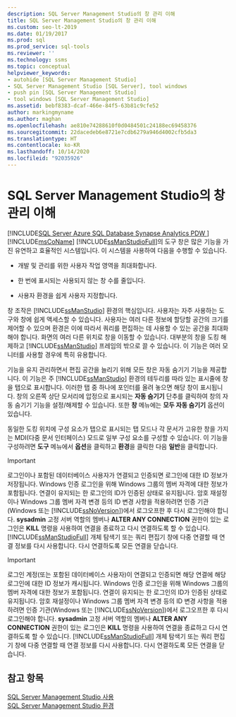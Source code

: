 ```yaml
---
description: SQL Server Management Studio의 창 관리 이해
title: SQL Server Management Studio의 창 관리 이해
ms.custom: seo-lt-2019
ms.date: 01/19/2017
ms.prod: sql
ms.prod_service: sql-tools
ms.reviewer: ''
ms.technology: ssms
ms.topic: conceptual
helpviewer_keywords:
- autohide [SQL Server Management Studio]
- SQL Server Management Studio [SQL Server], tool windows
- push pin [SQL Server Management Studio]
- tool windows [SQL Server Management Studio]
ms.assetid: bebf8383-dcaf-466e-84f5-63b81c9cfe52
author: markingmyname
ms.author: maghan
ms.openlocfilehash: ae810e74288610f0d0484501c24188ec69458376
ms.sourcegitcommit: 22dacedeb6e8721e7cdb6279a946d4002cfb5da3
ms.translationtype: HT
ms.contentlocale: ko-KR
ms.lasthandoff: 10/14/2020
ms.locfileid: "92035926"
---
```

# <a name="understand-sql-server-management-studio-windows-management"></a>SQL Server Management Studio의 창 관리 이해
[!INCLUDE[SQL Server Azure SQL Database Synapse Analytics PDW ](../includes/applies-to-version/sql-asdb-asdbmi-asa-pdw.md)]
[!INCLUDE[msCoName](../includes/msconame_md.md)] [!INCLUDE[ssManStudioFull](../includes/ssmanstudiofull-md.md)]의 도구 창은 많은 기능을 가진 유연하고 효율적인 시스템입니다. 이 시스템을 사용하여 다음을 수행할 수 있습니다.  
  
-   개발 및 관리를 위한 사용자 작업 영역을 최대화합니다.  
  
-   한 번에 표시되는 사용되지 않는 창 수를 줄입니다.  
  
-   사용자 환경을 쉽게 사용자 지정합니다.  
  
창 조작은 [!INCLUDE[ssManStudio](../includes/ssmanstudio-md.md)] 환경의 핵심입니다. 사용자는 자주 사용하는 도구와 창에 쉽게 액세스할 수 있습니다. 사용자는 여러 다른 정보에 할당할 공간의 크기를 제어할 수 있으며 환경은 이에 따라서 쿼리를 편집하는 데 사용할 수 있는 공간을 최대화해야 합니다. 화면의 여러 다른 위치로 창을 이동할 수 있습니다. 대부분의 창을 도킹 해제하고 [!INCLUDE[ssManStudio](../includes/ssmanstudio-md.md)] 프레임의 밖으로 끌 수 있습니다. 이 기능은 여러 모니터를 사용할 경우에 특히 유용합니다.  
  
기능을 유지 관리하면서 편집 공간을 늘리기 위해 모든 창은 자동 숨기기 기능을 제공합니다. 이 기능은 주 [!INCLUDE[ssManStudio](../includes/ssmanstudio-md.md)] 환경의 테두리를 따라 있는 표시줄에 창을 탭으로 표시합니다. 이러한 탭 중 하나에 포인터를 올려 놓으면 해당 창이 표시됩니다. 창의 오른쪽 상단 모서리에 압정으로 표시되는 **자동 숨기기** 단추를 클릭하여 창의 자동 숨기기 기능을 설정/해제할 수 있습니다. 또한 **창** 메뉴에는 **모두 자동 숨기기** 옵션이 있습니다.  
  
동일한 도킹 위치에 구성 요소가 탭으로 표시되는 탭 모드나 각 문서가 고유한 창을 가지는 MDI(다중 문서 인터페이스) 모드로 일부 구성 요소를 구성할 수 있습니다. 이 기능을 구성하려면 **도구** 메뉴에서 **옵션**을 클릭하고 **환경**을 클릭한 다음 **일반**을 클릭합니다.  
  
> [!IMPORTANT]  
> 로그인이나 포함된 데이터베이스 사용자가 연결되고 인증되면 로그인에 대한 ID 정보가 저장됩니다. Windows 인증 로그인을 위해 Windows 그룹의 멤버 자격에 대한 정보가 포함됩니다. 연결이 유지되는 한 로그인의 ID가 인증된 상태로 유지됩니다. 암호 재설정이나 Windows 그룹 멤버 자격 변경 등의 ID 변경 사항을 적용하려면 인증 기관(Windows 또는 [!INCLUDE[ssNoVersion](../includes/ssnoversion-md.md)])에서 로그오프한 후 다시 로그인해야 합니다. **sysadmin** 고정 서버 역할의 멤버나 **ALTER ANY CONNECTION** 권한이 있는 로그인은 **KILL** 명령을 사용하여 연결을 종료하고 다시 연결하도록 할 수 있습니다. [!INCLUDE[ssManStudioFull](../includes/ssmanstudiofull-md.md)] 개체 탐색기 또는 쿼리 편집기 창에 다중 연결할 때 연결 정보를 다시 사용합니다. 다시 연결하도록 모든 연결을 닫습니다.  
  
> [!IMPORTANT]  
> 로그인 계정(또는 포함된 데이터베이스 사용자)이 연결되고 인증되면 해당 연결에 해당 로그인에 대한 ID 정보가 캐시됩니다. Windows 인증 로그인을 위해 Windows 그룹의 멤버 자격에 대한 정보가 포함됩니다. 연결이 유지되는 한 로그인의 ID가 인증된 상태로 유지됩니다. 암호 재설정이나 Windows 그룹 멤버 자격 변경 등의 ID 변경 사항을 적용하려면 인증 기관(Windows 또는 [!INCLUDE[ssNoVersion](../includes/ssnoversion-md.md)])에서 로그오프한 후 다시 로그인해야 합니다. **sysadmin** 고정 서버 역할의 멤버나 **ALTER ANY CONNECTION** 권한이 있는 로그인은 **KILL** 명령을 사용하여 연결을 종료하고 다시 연결하도록 할 수 있습니다. [!INCLUDE[ssManStudioFull](../includes/ssmanstudiofull-md.md)] 개체 탐색기 또는 쿼리 편집기 창에 다중 연결할 때 연결 정보를 다시 사용합니다. 다시 연결하도록 모든 연결을 닫습니다.  
  
## <a name="see-also"></a>참고 항목  
[SQL Server Management Studio 사용](./sql-server-management-studio-ssms.md)  
[SQL Server Management Studio 환경](../ssms/the-sql-server-management-studio-environment.md)  
